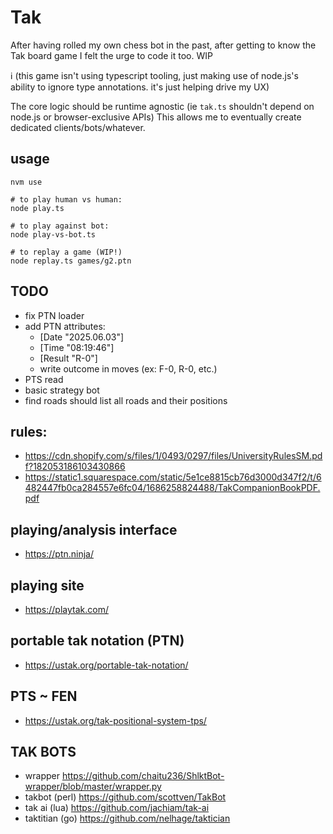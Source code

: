 # Tak

After having rolled my own chess bot in the past, after getting to know the Tak board game
I felt the urge to code it too. WIP

ℹ️ (this game isn't using typescript tooling, just making use of node.js's ability to ignore type annotations. it's just helping drive my UX)

The core logic should be runtime agnostic (ie `tak.ts` shouldn't depend on node.js or browser-exclusive APIs)
This allows me to eventually create dedicated clients/bots/whatever.

## usage

```
nvm use

# to play human vs human:
node play.ts

# to play against bot:
node play-vs-bot.ts

# to replay a game (WIP!)
node replay.ts games/g2.ptn
```

## TODO

- fix PTN loader
- add PTN attributes:
    - [Date "2025.06.03"]
    - [Time "08:19:46"]
    - [Result "R-0"]
    - write outcome in moves (ex: F-0, R-0, etc.)
- PTS read
- basic strategy bot
- find roads should list all roads and their positions

## rules: 
- https://cdn.shopify.com/s/files/1/0493/0297/files/UniversityRulesSM.pdf?182053186103430866
- https://static1.squarespace.com/static/5e1ce8815cb76d3000d347f2/t/6482447fb0ca284557e6fc04/1686258824488/TakCompanionBookPDF.pdf

## playing/analysis interface
- https://ptn.ninja/

## playing site
- https://playtak.com/

## portable tak notation (PTN)
- https://ustak.org/portable-tak-notation/

## PTS ~ FEN
- https://ustak.org/tak-positional-system-tps/

## TAK BOTS
- wrapper https://github.com/chaitu236/ShlktBot-wrapper/blob/master/wrapper.py
- takbot (perl) https://github.com/scottven/TakBot
- tak ai (lua) https://github.com/jachiam/tak-ai
- taktitian (go) https://github.com/nelhage/taktician
